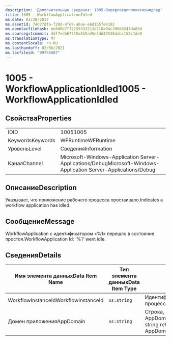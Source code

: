 ```yaml
---
description: 'Дополнительные сведения: 1005-Воркфловаппликатионидлед'
title: 1005 - WorkflowApplicationIdled
ms.date: 03/30/2017
ms.assetid: 74d77dfa-f20d-4fe9-a6ae-e6d1b5fe4182
ms.openlocfilehash: ee8d0b7ff2155333213a718a04c3966024fda89d
ms.sourcegitcommit: ddf7edb67715a5b9a45e3dd44536dabc153c1de0
ms.translationtype: MT
ms.contentlocale: ru-RU
ms.lasthandoff: 02/06/2021
ms.locfileid: "99755607"
---
```

# <a name="1005---workflowapplicationidled"></a><span data-ttu-id="165dd-103">1005 - WorkflowApplicationIdled</span><span class="sxs-lookup"><span data-stu-id="165dd-103">1005 - WorkflowApplicationIdled</span></span>

## <a name="properties"></a><span data-ttu-id="165dd-104">Свойства</span><span class="sxs-lookup"><span data-stu-id="165dd-104">Properties</span></span>  
  
|||  
|-|-|  
|<span data-ttu-id="165dd-105">ID</span><span class="sxs-lookup"><span data-stu-id="165dd-105">ID</span></span>|<span data-ttu-id="165dd-106">1005</span><span class="sxs-lookup"><span data-stu-id="165dd-106">1005</span></span>|  
|<span data-ttu-id="165dd-107">Keywords</span><span class="sxs-lookup"><span data-stu-id="165dd-107">Keywords</span></span>|<span data-ttu-id="165dd-108">WFRuntime</span><span class="sxs-lookup"><span data-stu-id="165dd-108">WFRuntime</span></span>|  
|<span data-ttu-id="165dd-109">Уровень</span><span class="sxs-lookup"><span data-stu-id="165dd-109">Level</span></span>|<span data-ttu-id="165dd-110">Сведения</span><span class="sxs-lookup"><span data-stu-id="165dd-110">Information</span></span>|  
|<span data-ttu-id="165dd-111">Канал</span><span class="sxs-lookup"><span data-stu-id="165dd-111">Channel</span></span>|<span data-ttu-id="165dd-112">Microsoft-Windows-Application Server-Applications/Debug</span><span class="sxs-lookup"><span data-stu-id="165dd-112">Microsoft-Windows-Application Server-Applications/Debug</span></span>|  
  
## <a name="description"></a><span data-ttu-id="165dd-113">Описание</span><span class="sxs-lookup"><span data-stu-id="165dd-113">Description</span></span>  

 <span data-ttu-id="165dd-114">Указывает, что приложение рабочего процесса простаивало.</span><span class="sxs-lookup"><span data-stu-id="165dd-114">Indicates a workflow application has idled.</span></span>  
  
## <a name="message"></a><span data-ttu-id="165dd-115">Сообщение</span><span class="sxs-lookup"><span data-stu-id="165dd-115">Message</span></span>  

 <span data-ttu-id="165dd-116">WorkflowApplication с идентификатором «%1» перешло в состояние простоя.</span><span class="sxs-lookup"><span data-stu-id="165dd-116">WorkflowApplication Id: '%1' went idle.</span></span>  
  
## <a name="details"></a><span data-ttu-id="165dd-117">Сведения</span><span class="sxs-lookup"><span data-stu-id="165dd-117">Details</span></span>  
  
|<span data-ttu-id="165dd-118">Имя элемента данных</span><span class="sxs-lookup"><span data-stu-id="165dd-118">Data Item Name</span></span>|<span data-ttu-id="165dd-119">Тип элемента данных</span><span class="sxs-lookup"><span data-stu-id="165dd-119">Data Item Type</span></span>|<span data-ttu-id="165dd-120">Описание</span><span class="sxs-lookup"><span data-stu-id="165dd-120">Description</span></span>|  
|--------------------|--------------------|-----------------|  
|<span data-ttu-id="165dd-121">WorkflowInstanceId</span><span class="sxs-lookup"><span data-stu-id="165dd-121">WorkflowInstanceId</span></span>|`xs:string`|<span data-ttu-id="165dd-122">Идентификатор приложения рабочего процесса</span><span class="sxs-lookup"><span data-stu-id="165dd-122">The workflow application id</span></span>|  
|<span data-ttu-id="165dd-123">Домен приложения</span><span class="sxs-lookup"><span data-stu-id="165dd-123">AppDomain</span></span>|`xs:string`|<span data-ttu-id="165dd-124">Строка, возвращаемая AppDomain.CurrentDomain.FriendlyName.</span><span class="sxs-lookup"><span data-stu-id="165dd-124">The string returned by AppDomain.CurrentDomain.FriendlyName.</span></span>|
